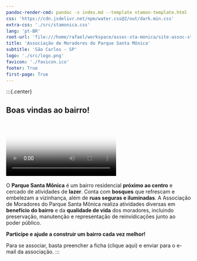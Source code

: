 ```yaml
---
pandoc-render-cmd: pandoc -s index.md --template stamon-template.html -o index.html
css: 'https://cdn.jsdelivr.net/npm/water.css@2/out/dark.min.css'
extra-css: './src/stamonica.css'
lang: 'pt-BR'
root-url: 'file:///home/rafael/workspace/assoc-sta-monica/site-assoc-stamon/'
title: 'Associação de Moradores do Parque Santa Mônica'
subtitle: 'São Carlos - SP'
logo: './src/logo.png'
favicon: './favicon.ico'
footer: True
first-page: True
---
```


:::{.center}
## **Boas vindas ao bairro!**

<video controls
    src="media/institucional.mp4"
    poster="media/institucional-poster.jpeg">
<a href="media/institucional.mp4">
  <img src="temp-images/panoramica-dia.jpg" title="Vista panorâmica do bairro" style="border-radius: 1em;">
</a>
Clique na imagem para fazer o download do vídeo institucional do bairro!
</video>

O **Parque Santa Mônica** é um bairro residencial **próximo ao centro** e cercado de atividades de **lazer**.
Conta com **bosques** que refrescam e embelezam a vizinhança, além de **ruas seguras e iluminadas**.
A Associação de Moradores do Parque Santa Mônica realiza atividades diversas em **benefício do bairro** e da **qualidade de vida** dos moradores, incluindo preservação, manutenção e representação de reinvidicações junto ao poder público.

**Participe e ajude a construir um bairro cada vez melhor!**

Para se associar, basta preencher a ficha (clique aqui) e enviar para o e-mail da associação.
:::





